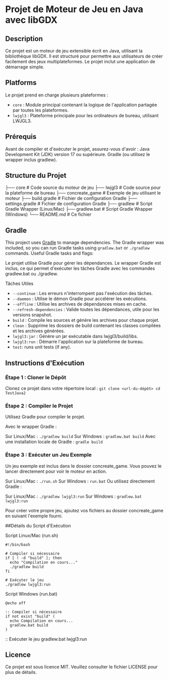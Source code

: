 # Projet de Moteur de Jeu en Java avec libGDX

## Description

Ce projet est un moteur de jeu extensible écrit en Java, utilisant la bibliothèque libGDX. Il est structuré pour permettre aux utilisateurs de créer facilement des jeux multiplateformes. Le projet inclut une application de démarrage simple.

## Platforms
Le projet prend en charge plusieurs plateformes :

- `core` : Module principal contenant la logique de l'application partagée par toutes les plateformes.
- `lwjgl3` : Plateforme principale pour les ordinateurs de bureau, utilisant LWJGL3.

## Prérequis
Avant de compiler et d'exécuter le projet, assurez-vous d'avoir :
  Java Development Kit (JDK) version 17 ou supérieure.
  Gradle (ou utilisez le wrapper inclus gradlew).

## Structure du Projet
├── core                # Code source du moteur de jeu
├── lwjgl3              # Code source pour la plateforme de bureau
├── concreate_game      # Exemple de jeu utilisant le moteur
├── build.gradle        # Fichier de configuration Gradle
├── settings.gradle     # Fichier de configuration Gradle
├── gradlew             # Script Gradle Wrapper (Linux/Mac)
├── gradlew.bat         # Script Gradle Wrapper (Windows)
└── README.md           # Ce fichier

## Gradle

This project uses [Gradle](https://gradle.org/) to manage dependencies.
The Gradle wrapper was included, so you can run Gradle tasks using `gradlew.bat` or `./gradlew` commands.
Useful Gradle tasks and flags:

Le projet utilise Gradle pour gérer les dépendances. Le wrapper Gradle est inclus, ce qui permet d'exécuter les tâches Gradle avec les commandes gradlew.bat ou ./gradlew.

Tâches Utiles

- `--continue` : Les erreurs n'interrompent pas l'exécution des tâches.
- `--daemon` : Utilise le démon Gradle pour accélérer les exécutions.
- `--offline` : Utilise les archives de dépendances mises en cache.
- `--refresh-dependencies` : Valide toutes les dépendances, utile pour les versions snapshot.
- `build` : Compile les sources et génère les archives pour chaque projet.
- `clean` : Supprime les dossiers de build contenant les classes compilées et les archives générées.
- `lwjgl3:jar` : Génère un jar exécutable dans lwjgl3/build/libs.
- `lwjgl3:run` : Démarre l'application sur la plateforme de bureau.
- `test`: runs unit tests (if any).

## Instructions d'Exécution

### Étape 1 : Cloner le Dépôt

Clonez ce projet dans votre répertoire local :
`git clone <url-du-dépôt>
cd TestJava2`

### Étape 2 : Compiler le Projet

Utilisez Gradle pour compiler le projet.

Avec le wrapper Gradle :

Sur Linux/Mac :
`./gradlew build`
Sur Windows :
`gradlew.bat build`
Avec une installation locale de Gradle :
`gradle build`

### Étape 3 : Exécuter un Jeu Exemple

Un jeu exemple est inclus dans le dossier concreate_game. Vous pouvez le lancer directement pour voir le moteur en action.

Sur Linux/Mac :
`./run.sh`
Sur Windows :
`run.bat`
Ou utilisez directement Gradle :

Sur Linux/Mac :
`./gradlew lwjgl3:run`
Sur Windows :
`gradlew.bat lwjgl3:run`

Pour créer votre propre jeu, ajoutez vos fichiers au dossier concreate_game en suivant l'exemple fourni.

##Détails du Script d'Exécution

Script Linux/Mac (run.sh)
```
#!/bin/bash

# Compiler si nécessaire
if [ ! -d "build" ]; then
  echo "Compilation en cours..."
  ./gradlew build
fi

# Exécuter le jeu
./gradlew lwjgl3:run
```

Script Windows (run.bat)
```
@echo off

:: Compiler si nécessaire
if not exist "build" (
  echo Compilation en cours...
  gradlew.bat build
)
```

:: Exécuter le jeu
gradlew.bat lwjgl3:run

## Licence

Ce projet est sous licence MIT. Veuillez consulter le fichier LICENSE pour plus de détails.


